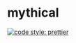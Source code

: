 # mythical

[![code style: prettier](https://img.shields.io/badge/code_style-prettier-ff69b4.svg)](https://github.com/prettier/prettier)